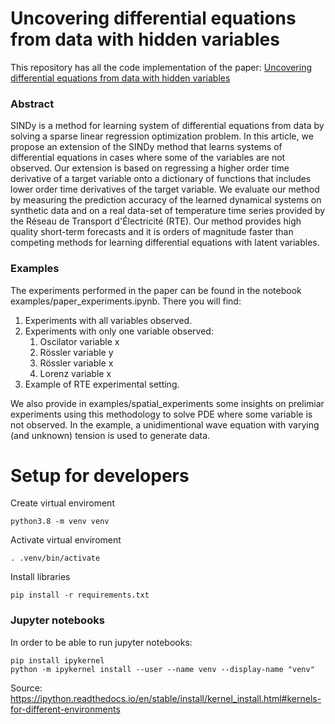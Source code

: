 # Uncovering differential equations from data with hidden variables

This repository has all the code implementation of the paper: 
[Uncovering differential equations from data with hidden variables](https://arxiv.org/abs/2002.02250)

### Abstract
SINDy is a method for learning system of differential equations from data by solving a sparse 
linear regression optimization problem. In this article, we propose an extension of the SINDy 
method that learns systems of differential equations in cases where some of the variables are 
not observed. Our extension is based on regressing a higher order time derivative of a target 
variable onto a dictionary of functions that includes lower order time derivatives of the target 
variable. We evaluate our method by measuring the prediction accuracy of the learned dynamical 
systems on synthetic data and on a real data-set of temperature time series provided by the Réseau 
de Transport d'Électricité (RTE). Our method provides high quality short-term forecasts and it is 
orders of magnitude faster than competing methods for learning differential equations with latent 
variables.

### Examples
The experiments performed in the paper can be found in the notebook examples/paper_experiments.ipynb. 
There you will find:
1. Experiments with all variables observed.
2. Experiments with only one variable observed:
    1. Oscilator variable x
    1. Rössler variable y
    1. Rössler variable x
    1. Lorenz variable x
3. Example of RTE experimental setting.

We also provide in examples/spatial_experiments some insights on prelimiar experiments using this 
methodology to solve PDE where some variable is not observed. In the example, a unidimentional
wave equation with varying (and unknown) tension is used to generate data. 



# Setup for developers
Create virtual enviroment
```
python3.8 -m venv venv
```

Activate virtual enviroment
```
. .venv/bin/activate
```
Install libraries 
```
pip install -r requirements.txt 
```

### Jupyter notebooks
In order to be able to run jupyter notebooks:
```
pip install ipykernel
python -m ipykernel install --user --name venv --display-name "venv"
```
Source: https://ipython.readthedocs.io/en/stable/install/kernel_install.html#kernels-for-different-environments 

   